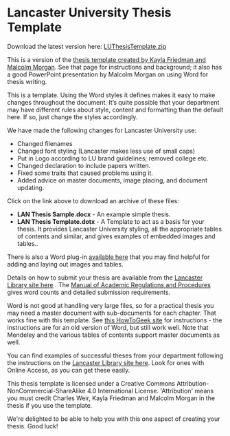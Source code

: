 <!-- To generate the README version for the zip release archive, use 
    pandoc -t docx README.md > README.docx
-->
# Lancaster University Thesis Template

Download the latest version here: [LUThesisTemplate.zip](https://github.com/charlesweir/LUThesisTemplate/releases/latest/download/LUThesisTemplate.zip)

This is a version of the [thesis template created by Kayla Friedman and Malcolm Morgan](https://neuraldischarge.wordpress.com/2013/11/05/the-only-phdmasters-thesis-template-for-word-you-will-ever-need/). See that page for instructions and background; it also has a good PowerPoint presentation by Malcolm Morgan on using Word for thesis writing.

This is a template. Using the Word styles it defines makes it easy to make changes throughout the document. It’s quite possible that your department may have different rules about style, content and formatting than the default here. If so, just change the styles accordingly.

We have made the following changes for Lancaster University use:

 - Changed filenames
 - Changed font styling (Lancaster makes less use of small caps)
 - Put in Logo according to LU brand guidelines; removed college etc.
 - Changed declaration to include papers written.
 - Fixed some traits that caused problems using it.
 - Added advice on master documents, image placing, and document updating.

Click on the link above to download an archive of these files:

* **LAN Thesis Sample.docx** - An example simple thesis.
* **LAN Thesis Template.dotx** - A Template to act as a basis for your thesis. It provides Lancaster University styling, all the appropriate tables of contents and similar, and gives examples of embedded images and tables..

There is also a Word plug-in [available here](https://github.com/charlesweir/WordImagesAndTables) that you may find helpful for adding and laying out images and tables.

Details on how to submit your thesis are available from the [Lancaster Library site here](https://www.lancaster.ac.uk/library/how-to/theses/deposit-your-thesis/) .  The [Manual of Academic Regulations and Procedures](https://www.lancaster.ac.uk/academic-standards-and-quality/marp/) gives word counts and detailed submission requirements.

Word is not good at handling very large files, so for a practical thesis you may need a master document with sub-documents for each chapter. That works fine with this template. See [this HowToGeek site](http://www.howtogeek.com/73960/create-a-master-document-in-word-2010-from-multiple-documents/) for instructions - the instructions are for an old version of Word, but still work well. Note that Mendeley and the various tables of contents support master documents as well.

You can find examples of successful theses from your department following the instructions on the [Lancaster Library site here](http://www.lancaster.ac.uk/library/resources/theses-and-dissertations/). Look for ones with Online Access, as you can get these easily.

This thesis template is licensed under a Creative Commons Attribution-NonCommercial-ShareAlike 4.0 International License. 'Attribution' means you must credit Charles Weir, Kayla Friedman and Malcolm Morgan in the thesis if you use the template.

We're delighted to be able to help you with this one aspect of creating your thesis. Good luck!
